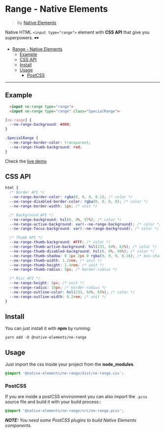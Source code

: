 # Range - Native Elements
> by [Native Elements](https://github.com/equinusocio/native-elements)

Native HTML `<input type="range">` element with **CSS API** that give you superpowers. 🕶

<!-- TOC -->

- [Range - Native Elements](#range---native-elements)
  - [Example](#example)
  - [CSS API](#css-api)
  - [Install](#install)
  - [Usage](#usage)
    - [PostCSS](#postcss)

<!-- /TOC -->

---

## Example

```html
  <input ne-range type="range">
  <input ne-range type="range" class="SpecialRange">
```

```css
[ne-range] {
  --ne-range-background: #000;
}

.SpecialRange {
  --ne-range-border-color: transparent;
  --ne-range-thumb-background: red;
}
```

Check the [live demo](https://ne-range.stackblitz.io/)


## CSS API

```css
html {
  /* Border API */
  --ne-range-border-color: rgba(0, 0, 0, 0.1); /* color */
  --ne-range-disabled-border-color: rgba(0, 0, 0, 0); /* color */
  --ne-range-border-width: 1px; /* unit */

  /* Background API */
  --ne-range-background: hsl(0, 0%, 97%); /* color */
  --ne-range-active-background: var(--ne-range-background); /* color */
  --ne-range-focus-background: var(--ne-range-background); /* color */

  /* Thumb API */
  --ne-range-thumb-background: #FFF; /* color */
  --ne-range-thumb-active-background: hsl(233, 64%, 62%); /* color */
  --ne-range-thumb-disabled-background: hsl(0, 0%, 98%); /* color */
  --ne-range-thumb-shadow: 0 1px 2px 0 rgba(0, 0, 0, 0.16); /* box-shadow */
  --ne-range-thumb-width: 1.2rem; /* unit */
  --ne-range-thumb-height: 1.4rem; /* unit */
  --ne-range-thumb-radius: 5px; /* border-radius */

  /* Misc API */
  --ne-range-height: 5px; /* unit */
  --ne-range-radius: 10px; /* border-radius */
  --ne-range-outline-color: hsl(233, 64%, 85%); /* color */
  --ne-range-outline-width: 0.2rem; /* unit */
}
```

## Install

You can just install it with **npm** by running:
```
yarn add -D @native-elements/ne-range
```


## Usage
Just import the css inside your project from the **node_modules**.
```css
@import '@native-elements/ne-range/dist/ne-range.css';
```

### PostCSS
If you are inside a postCSS environment you can also import the `.pcss` source file and build it with your build process::
```css
@import '@native-elements/ne-range/src/ne-range.pcss';
```

_**NOTE:** You need some PostCSS plugins to build Native Elements components._
